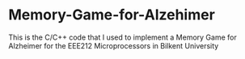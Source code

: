 # Memory-Game-for-Alzehimer
This is the C/C++ code that I used to implement a Memory Game for Alzheimer for the EEE212 Microprocessors in Bilkent University
